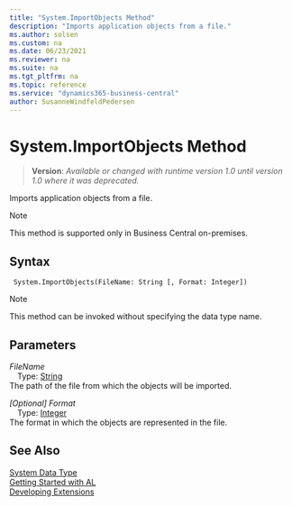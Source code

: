 ```yaml
---
title: "System.ImportObjects Method"
description: "Imports application objects from a file."
ms.author: solsen
ms.custom: na
ms.date: 06/23/2021
ms.reviewer: na
ms.suite: na
ms.tgt_pltfrm: na
ms.topic: reference
ms.service: "dynamics365-business-central"
author: SusanneWindfeldPedersen
---
```

[//]: # (START>DO_NOT_EDIT)
[//]: # (IMPORTANT:Do not edit any of the content between here and the END>DO_NOT_EDIT.)
[//]: # (Any modifications should be made in the .xml files in the ModernDev repo.)
# System.ImportObjects Method
> **Version**: _Available or changed with runtime version 1.0 until version 1.0 where it was deprecated._

Imports application objects from a file.

> [!NOTE]
> This method is supported only in Business Central on-premises.

## Syntax
```AL
 System.ImportObjects(FileName: String [, Format: Integer])
```
> [!NOTE]
> This method can be invoked without specifying the data type name.
## Parameters
*FileName*  
&emsp;Type: [String](../string/string-data-type.md)  
The path of the file from which the objects will be imported.
        
*[Optional] Format*  
&emsp;Type: [Integer](../integer/integer-data-type.md)  
The format in which the objects are represented in the file.  



[//]: # (IMPORTANT: END>DO_NOT_EDIT)
## See Also
[System Data Type](system-data-type.md)  
[Getting Started with AL](../../devenv-get-started.md)  
[Developing Extensions](../../devenv-dev-overview.md)